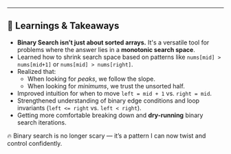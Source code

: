 ---

## 🧠 Learnings & Takeaways

- **Binary Search isn’t just about sorted arrays.** It's a versatile tool for problems where the answer lies in a **monotonic search space**.
- Learned how to shrink search space based on patterns like `nums[mid] > nums[mid+1]` or `nums[mid] > nums[right]`.
- Realized that:
  - When looking for *peaks*, we follow the slope.
  - When looking for *minimums*, we trust the unsorted half.
- Improved intuition for when to move `left = mid + 1` vs. `right = mid`.
- Strengthened understanding of binary edge conditions and loop invariants (`left <= right` vs. `left < right`).
- Getting more comfortable breaking down and **dry-running** binary search iterations.

🔥 Binary search is no longer scary — it’s a pattern I can now twist and control confidently.
